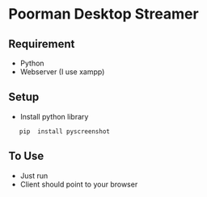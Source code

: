 # Poorman Desktop Streamer

## Requirement
- Python
- Webserver (I use xampp) 

## Setup
- Install python library 
```
   pip  install pyscreenshot
```

## To Use 
- Just run
- Client should point to your browser



    
